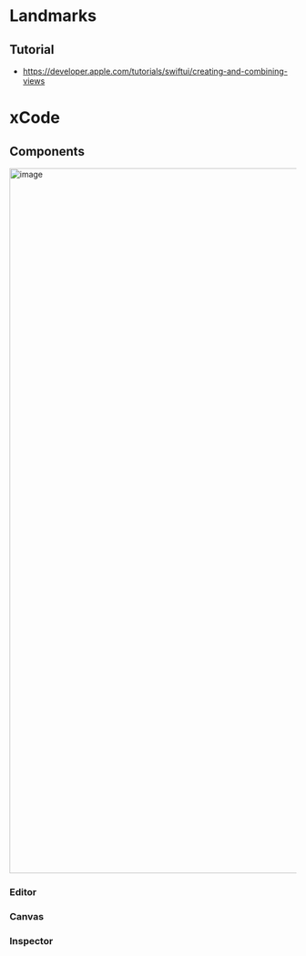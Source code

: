 # Landmarks

## Tutorial
- https://developer.apple.com/tutorials/swiftui/creating-and-combining-views

# xCode
## Components
<img width="1239" alt="image" src="https://github.com/michael-holzheu/Landmarks/blob/main/user-images/222914656-c4ee6098-8ac4-429e-ab49-0891ee590b18.png">

### Editor
### Canvas
### Inspector

